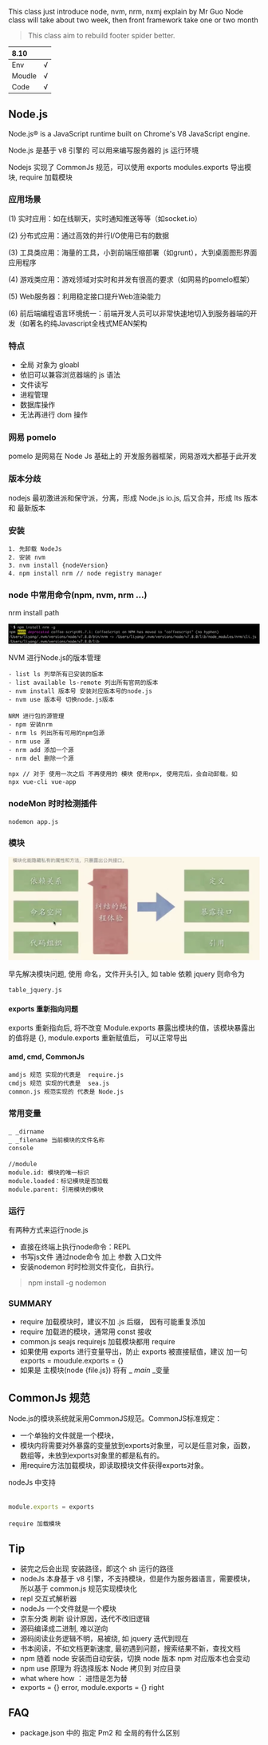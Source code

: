 This class just introduce node, nvm, nrm, nxmj explain by Mr Guo
Node class will take about two week, then front framework take one or two month

>  This class aim to rebuild footer spider better.

| 8.10     |      |
| :------------- | :------------- |
|  Env       |  √       |
|  Moudle       | √       |
|  Code       | √       |


## Node.js

Node.js® is a JavaScript runtime built on Chrome's V8 JavaScript engine.

Node.js 是基于 v8 引擎的 可以用来编写服务器的 js 运行环境

Nodejs 实现了 CommonJs 规范，可以使用 exports modules.exports 导出模块, require 加载模块

### 应用场景

(1) 实时应用：如在线聊天，实时通知推送等等（如socket.io）

(2) 分布式应用：通过高效的并行I/O使用已有的数据

(3) 工具类应用：海量的工具，小到前端压缩部署（如grunt），大到桌面图形界面应用程序

(4) 游戏类应用：游戏领域对实时和并发有很高的要求（如网易的pomelo框架）

(5) Web服务器：利用稳定接口提升Web渲染能力

(6) 前后端编程语言环境统一：前端开发人员可以非常快速地切入到服务器端的开发（如著名的纯Javascript全栈式MEAN架构

### 特点

- 全局 对象为 gloabl
- 依旧可以兼容浏览器端的 js 语法
- 文件读写
- 进程管理
- 数据库操作
- 无法再进行 dom 操作

### 网易 pomelo

pomelo 是网易在 Node Js 基础上的 开发服务器框架，网易游戏大都基于此开发

### 版本分歧

nodejs 最初激进派和保守派，分离，形成 Node.js io.js, 后又合并，形成 lts 版本和 最新版本

### 安装

```
1. 先卸载 NodeJs
2. 安装 nvm
3. nvm install {nodeVersion}
4. npm install nrm // node registry manager
```

### node 中常用命令(npm, nvm, nrm ...)

nrm install path

![nrm_install_path](imgs/19/install_path.png)

NVM 进行Node.js的版本管理
```
- list ls 列举所有已安装的版本
- list available ls-remote 列出所有官网的版本
- nvm install 版本号 安装对应版本号的node.js
- nvm use 版本号 切换node.js版本

NRM 进行包的源管理
- npm 安装nrm
- nrm ls 列出所有可用的npm包源
- nrm use 源
- nrm add 添加一个源
- nrm del 删除一个源

```

```
npx // 对于 使用一次之后 不再使用的 模块 使用npx, 使用完后，会自动卸载，如
npx vue-cli vue-app
```

### nodeMon 时时检测插件

```
nodemon app.js
```

### 模块

![module](imgs/19/module.png)

早先解决模块问题, 使用 命名，文件开头引入, 如 table 依赖 jquery 则命令为
```
table_jquery.js
```

#### exports 重新指向问题
exports 重新指向后, 将不改变 Module.exports 暴露出模块的值，该模块暴露出的值将是 {}, module.exports 重新赋值后， 可以正常导出

#### amd, cmd, CommonJs

```
amdjs 规范 实现的代表是  require.js
cmdjs 规范 实现的代表是  sea.js
common.js 规范实现的 代表是 Node.js
```

### 常用变量

```
_ _dirname
_ _filename 当前模块的文件名称
console

//module
module.id: 模块的唯一标识
module.loaded：标记模块是否加载
module.parent: 引用模块的模块

```

### 运行
有两种方式来运行node.js

- 直接在终端上执行node命令：REPL
- 书写js文件 通过node命令 加上 参数 入口文件
- 安装nodemon 时时检测文件变化，自执行。

>npm install -g nodemon


### SUMMARY

- require 加载模块时，建议不加  .js 后缀， 因有可能重复添加
- require 加载进的模块，通常用 const 接收
- common.js seajs requirejs 加载模块都用 require
- 如果使用 exports 进行变量导出，防止  exports 被直接赋值，建议 加一句 exports = moudule.exports = {}
- 如果是 主模块(node {file.js}) 将有  _ _main_ _变量


## CommonJs 规范

Node.js的模块系统就采用CommonJS规范。CommonJS标准规定：

- 一个单独的文件就是一个模块，
- 模块内将需要对外暴露的变量放到exports对象里，可以是任意对象，函数，数组等，未放到exports对象里的都是私有的。
- 用require方法加载模块，即读取模块文件获得exports对象。

nodeJs 中支持
```js

module.exports = exports

require 加载模块

```
## Tip

- 装完之后会出现 安装路径，即这个 sh 运行的路径
- nodeJs 本身基于 v8 引擎，不支持模块，但是作为服务器语言，需要模块，所以基于 common.js 规范实现模块化
- repl 交互式解析器
- nodeJs 一个文件就是一个模块
- 京东分类 刷新 设计原因，迭代不改旧逻辑
- 源码编译成二进制, 难以逆向
- 源码阅读业务逻辑不明，易被绕, 如 jquery 迭代到现在
- 书本阅读，不如文档更新速度, 最初遇到问题，搜索结果不新，查找文档
- npm 随着 node 安装而自动安装，切换 node 版本 npm 对应版本也会变动
- npm use 原理为 将选择版本 Node  拷贝到 对应目录
- what where how ： 进悟是怎为替
- exports = {} error, module.exports = {}  right

## FAQ

- package.json 中的 指定 Pm2 和 全局的有什么区别
